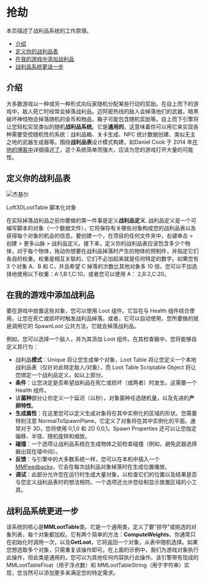 抢劫
==

本页描述了战利品系统的工作原理。

-   [介绍](https://topdown-engine-docs.moremountains.com/loot.html#introduction)[](https://topdown-engine-docs.moremountains.com/loot.html#introduction)
-   [定义你的战利品表](https://topdown-engine-docs.moremountains.com/loot.html#defining-your-loot-table)[](https://topdown-engine-docs.moremountains.com/loot.html#defining-your-loot-table)
-   [在我的游戏中添加战利品](https://topdown-engine-docs.moremountains.com/loot.html#adding-loot-to-my-game)[](https://topdown-engine-docs.moremountains.com/loot.html#adding-loot-to-my-game)
-   [战利品系统更进一步](https://topdown-engine-docs.moremountains.com/loot.html#going-further-with-the-loot-system)[](https://topdown-engine-docs.moremountains.com/loot.html#going-further-with-the-loot-system)

介绍[](https://topdown-engine-docs.moremountains.com/loot.html#introduction)
--------------------------------------------------------------------------

大多数游戏以一种或另一种形式向玩家随机分配某些行动的奖励。在自上而下的游戏中，敌人死亡时经常会掉落战利品。迈阿密热线的敌人会掉落他们的武器，暗黑破坏神怪物会掉落随机的金币和物品，箱子可能包含随机奖励等。自上而下引擎将让您轻松实现类似的随机**战利品系统**。它是**通用的**，这意味着你可以用它来实现各种需要受控随机性的系统：战利品箱、关卡生成、NPC 统计数据创建、类似无主之地的武器生成器等。围绕**战利品表**设计模式构建，如Daniel Cook 于 2014 年[在他的博客中](https://lostgarden.home.blog/2014/12/08/loot-drop-tables/)详细描述[了](https://lostgarden.home.blog/2014/12/08/loot-drop-tables/)，这个系统简单而强大，应该为您的游戏打开大量的可能性。

定义你的战利品表[](https://topdown-engine-docs.moremountains.com/loot.html#defining-your-loot-table)
--------------------------------------------------------------------------------------------

![杰基尔](https://topdown-engine-docs.moremountains.com/images/loot-1.png)

Loft3DLootTable 脚本化对象

在实际掉落战利品之前你要做的第一件事是定义**战利品定义**. 战利品定义是一个可编写脚本的对象（一个数据文件），它将保存有关哪些对象构成您的战利品表以及获得每个对象的机会的信息。要创建一个，在项目的任何文件夹中，右键单击 > 创建 > 更多山脉 > 战利品定义。接下来，定义你的战利品表应该包含多少个物体，对于每个物体，拖动你想要在战利品掉落时产生的物体的预制件，并指定它们各自的权重。权重是相互关联的，它们不必加起来就是任何特定的数字。如果您有 3 个对象 A、B 和 C，并且希望 C 掉落的次数比其他对象多 10 倍，您可以不加选择地使用以下权重：A:1,B:1,C:10，或者您可以使用 A： 2,B:2,C:20。

在我的游戏中添加战利品[](https://topdown-engine-docs.moremountains.com/loot.html#adding-loot-to-my-game)
---------------------------------------------------------------------------------------------

要在游戏中放置这些对象，您可以使用 Loot 组件。它旨在与 Health 组件结合使用，让您在死亡或损坏时触发战利品掉落。或者，它可以自动使用，您所要做的就是调用它的 SpawnLoot 公共方法，它就会掉落战利品。

例如，您可以选择一个敌人，并为其添加 Loot 组件。在其检查器中，您将能够自定义其行为：

-   战利品**模式**：Unique 将让您生成单个对象，Loot Table 将让您定义一个本地战利品表（仅针对此特定敌人/对象），而 Loot Table Scriptable Object 将让您绑定一个战利品定义，如以上部分。
-   **条件**：让您决定是否希望战利品在死亡或损坏（或两者）时发生。这需要一个 Health 组件。
-   该**菌种**部分让你定义一个延迟（以秒），对象菌种任选随机量，以及先进的**产卵特性**。
-   **生成属性**：在这里您可以定义生成对象将在其中实例化的区域的形状。您需要特别注意 NormalToSpawnPlane，它定义了对象将在其中实例化的平面。通常对于 3D，您将使用 0,1,0 和 2D 0,0,1。Spawn Properties 还可以让您指定偏移、半径、随机旋转和缩放。
-   **碰撞**：一个选项让战利品系统在生成物体之前检查碰撞（例如，避免武器选择器出现在墙中间）。
-   **反馈**：与引擎中的大多数系统一样，您可以在本机中插入一个[MMFeedbacks](https://topdown-engine-docs.moremountains.com/feedback.html)，它会在每次战利品对象掉落时在生成位置播放。
-   **调试**：此部分允许您在运行时生成大量对象，以检查它们的位置以及结果是否与您定义战利品表时的想法相符。一个选项还允许您绘制显示放置区域的小工具。

战利品系统更进一步[](https://topdown-engine-docs.moremountains.com/loot.html#going-further-with-the-loot-system)
-------------------------------------------------------------------------------------------------------

该系统的核心是**MMLootTable**类。它是一个通用类，定义了要"掠夺"或挑选的对象列表，每个对象都加权。它有两个简单的方法：**ComputeWeights**，你通常只在初始化时调用一次，以及**GetLoot**，它将返回一个对象，从表中随机选择。如果您想选取多个对象，只需重复该操作即可。在上面的示例中，我们为游戏对象执行此操作，但此类是通用的，您可以为其他任何内容执行此操作。该引擎带有现成的 MMLootTableFloat（用于浮点数）和 MMLootTableString（用于字符串）实现，您当然可以添加更多来满足您的特定需求。